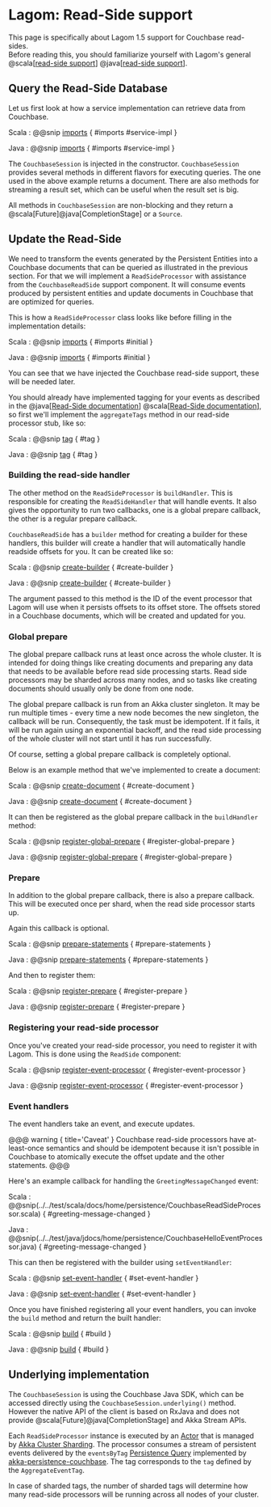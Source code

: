 # Lagom: Read-Side support

This page is specifically about Lagom 1.5 support for Couchbase read-sides.  
Before reading this, you should familiarize yourself with Lagom's general 
@scala[[read-side support](https://www.lagomframework.com/documentation/1.5.x/scala/ReadSide.html)]
@java[[read-side support](https://www.lagomframework.com/documentation/1.5.x/java/ReadSide.html)].

## Query the Read-Side Database

Let us first look at how a service implementation can retrieve data from Couchbase.

Scala
:  @@snip [imports](../../test/scala/docs/home/persistence/CouchbaseReadSideQuery.scala) { #imports #service-impl }

Java
:  @@snip [imports](../../test/java/jdocs/home/persistence/CouchbaseReadSideQuery.java) { #imports #service-impl }


The `CouchbaseSession` is injected in the constructor. `CouchbaseSession` provides several methods in different 
flavors for executing queries. The one used in the above example returns a document. There are also methods for streaming 
a result set, which can be useful when the result set is big.

All methods in `CouchbaseSession` are non-blocking and they return a @scala[Future]@java[CompletionStage] or a `Source`.

## Update the Read-Side

We need to transform the events generated by the Persistent Entities into a Couchbase documents that can be queried as 
illustrated in the previous section. 
For that we will implement a `ReadSideProcessor` with assistance from the `CouchbaseReadSide` support component. 
It will consume events produced by persistent entities and update documents in Couchbase that are optimized for queries.

This is how a `ReadSideProcessor` class looks like before filling in the implementation details:

Scala
:  @@snip [imports](../../test/scala/docs/home/persistence/CouchbaseReadSideProcessor.scala) { #imports #initial }

Java
:  @@snip [imports](../../test/java/jdocs/home/persistence/CouchbaseHelloEventProcessor.java) { #imports #initial }


You can see that we have injected the Couchbase read-side support, these will be needed later.

You should already have implemented tagging for your events as described in the 
@java[[Read-Side documentation](https://www.lagomframework.com/documentation/current/java/ReadSide.html#Event-tags)]
@scala[[Read-Side documentation](https://www.lagomframework.com/documentation/current/scala/ReadSide.html#Event-tags)], 
so first we'll implement the `aggregateTags` method in our read-side processor stub, like so:

Scala
:  @@snip [tag](../../test/scala/docs/home/persistence/CouchbaseReadSideProcessor.scala) { #tag }

Java
:  @@snip [tag](../../test/java/jdocs/home/persistence/CouchbaseHelloEventProcessor.java) { #tag }


### Building the read-side handler

The other method on the `ReadSideProcessor` is `buildHandler`. This is responsible for creating the `ReadSideHandler` 
that will handle events. It also gives the opportunity to run two callbacks, one is a global prepare callback, 
the other is a regular prepare callback.

`CouchbaseReadSide` has a `builder` method for creating a builder for these handlers, this builder will create a handler 
that will automatically handle readside offsets for you. It can be created like so:

Scala
:  @@snip [create-builder](../../test/scala/docs/home/persistence/CouchbaseReadSideProcessor.scala) { #create-builder }

Java
:  @@snip [create-builder](../../test/java/jdocs/home/persistence/CouchbaseHelloEventProcessor.java) { #create-builder }

The argument passed to this method is the ID of the event processor that Lagom will use when it persists offsets to its 
offset store. The offsets stored in a Couchbase documents, which will be created and updated for you. 

### Global prepare

The global prepare callback runs at least once across the whole cluster. It is intended for doing things like 
creating documents and preparing any data that needs to be available before read side processing starts.
Read side processors may be sharded across many nodes, and so tasks like creating documents should usually only be done 
from one node.

The global prepare callback is run from an Akka cluster singleton. It may be run multiple times - every time a new node 
becomes the new singleton, the callback will be run. Consequently, the task must be idempotent. If it fails, it will be 
run again using an exponential backoff, and the read side processing of the whole cluster will not start until it has 
run successfully.

Of course, setting a global prepare callback is completely optional.

Below is an example method that we've implemented to create a document:

Scala
:  @@snip [create-document](../../test/scala/docs/home/persistence/CouchbaseReadSideProcessor.scala) { #create-document }

Java
:  @@snip [create-document](../../test/java/jdocs/home/persistence/CouchbaseHelloEventProcessor.java) { #create-document }


It can then be registered as the global prepare callback in the `buildHandler` method:

Scala
:  @@snip [register-global-prepare](../../test/scala/docs/home/persistence/CouchbaseReadSideProcessor.scala) { #register-global-prepare }

Java
:  @@snip [register-global-prepare](../../test/java/jdocs/home/persistence/CouchbaseHelloEventProcessor.java) { #register-global-prepare }


### Prepare

In addition to the global prepare callback, there is also a prepare callback. This will be executed once per shard, 
when the read side processor starts up.

Again this callback is optional.

Scala
:  @@snip [prepare-statements](../../test/scala/docs/home/persistence/CouchbaseReadSideProcessor.scala) { #prepare-statements }

Java
:  @@snip [prepare-statements](../../test/java/jdocs/home/persistence/CouchbaseHelloEventProcessor.java) { #prepare-statements }


And then to register them:

Scala
:  @@snip [register-prepare](../../test/scala/docs/home/persistence/CouchbaseReadSideProcessor.scala) { #register-prepare }

Java
:  @@snip [register-prepare](../../test/java/jdocs/home/persistence/CouchbaseHelloEventProcessor.java) { #register-prepare }


### Registering your read-side processor

Once you've created your read-side processor, you need to register it with Lagom. This is done using the `ReadSide` component:

Scala
:  @@snip [register-event-processor](../../test/scala/docs/home/persistence/CouchbaseReadSideQuery.scala) { #register-event-processor }

Java
:  @@snip [register-event-processor](../../test/java/jdocs/home/persistence/CouchbaseReadSideQuery.java) { #register-event-processor }



### Event handlers

The event handlers take an event, and execute updates.

@@@ warning { title='Caveat' }
Couchbase read-side processors have at-least-once semantics and should be idempotent because it isn't possible 
in Couchbase to atomically execute the offset update and the other statements.
@@@

Here's an example callback for handling the `GreetingMessageChanged` event:

Scala
:  @@snip(../../test/scala/docs/home/persistence/CouchbaseReadSideProcessor.scala) { #greeting-message-changed }

Java
:  @@snip(../../test/java/jdocs/home/persistence/CouchbaseHelloEventProcessor.java) { #greeting-message-changed }




This can then be registered with the builder using `setEventHandler`:

Scala
:  @@snip [set-event-handler](../../test/scala/docs/home/persistence/CouchbaseReadSideProcessor.scala) { #set-event-handler }

Java
:  @@snip [set-event-handler](../../test/java/jdocs/home/persistence/CouchbaseHelloEventProcessor.java) { #set-event-handler }


Once you have finished registering all your event handlers, you can invoke the `build` method and return the built handler:

Scala
:  @@snip [build](../../test/scala/docs/home/persistence/CouchbaseReadSideProcessor.scala) { #build }

Java
:  @@snip [build](../../test/java/jdocs/home/persistence/CouchbaseHelloEventProcessor.java) { #build }


## Underlying implementation

The `CouchbaseSession` is using the Couchbase Java SDK, which can be accessed directly using the `CouchbaseSession.underlying()`
method. However the native API of the client is based on RxJava and does not provide @scala[Future]@java[CompletionStage] and 
Akka Stream APIs. 

Each `ReadSideProcessor` instance is executed by an [Actor](https://doc.akka.io/docs/akka/2.5/actors.html?language=java) 
that is managed by [Akka Cluster Sharding](https://doc.akka.io/docs/akka/2.5/cluster-sharding.html?language=java). 
The processor consumes a stream of persistent events delivered by the `eventsByTag` 
[Persistence Query](https://doc.akka.io/docs/akka/2.5/persistence-query.html?language=java) implemented by 
[akka-persistence-couchbase](https://github.com/akka/akka-persistence-couchbase). The tag corresponds to the `tag` 
defined by the `AggregateEventTag`. 

In case of sharded tags, the number of sharded tags will determine how many read-side processors will be running across all nodes of your cluster. 

